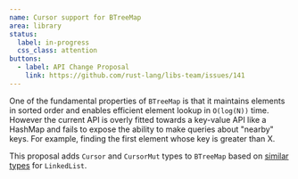 ```yaml
---
name: Cursor support for BTreeMap
area: library
status: 
  label: in-progress
  css_class: attention
buttons:
  - label: API Change Proposal
    link: https://github.com/rust-lang/libs-team/issues/141
---
```

One of the fundamental properties of `BTreeMap` is that it maintains elements in sorted order and 
enables efficient element lookup in `O(log(N))` time. However the current API is overly fitted 
towards a key-value API like a HashMap and fails to expose the ability to make queries about 
"nearby" keys. For example, finding the first element whose key is greater than X.

This proposal adds `Cursor` and `CursorMut` types to `BTreeMap` based on  [similar][cursor] 
[types][cursor_mut] for `LinkedList`.

[cursor]: https://doc.rust-lang.org/nightly/std/collections/linked_list/struct.Cursor.html
[cursor_mut]: https://doc.rust-lang.org/nightly/std/collections/linked_list/struct.CursorMut.html

